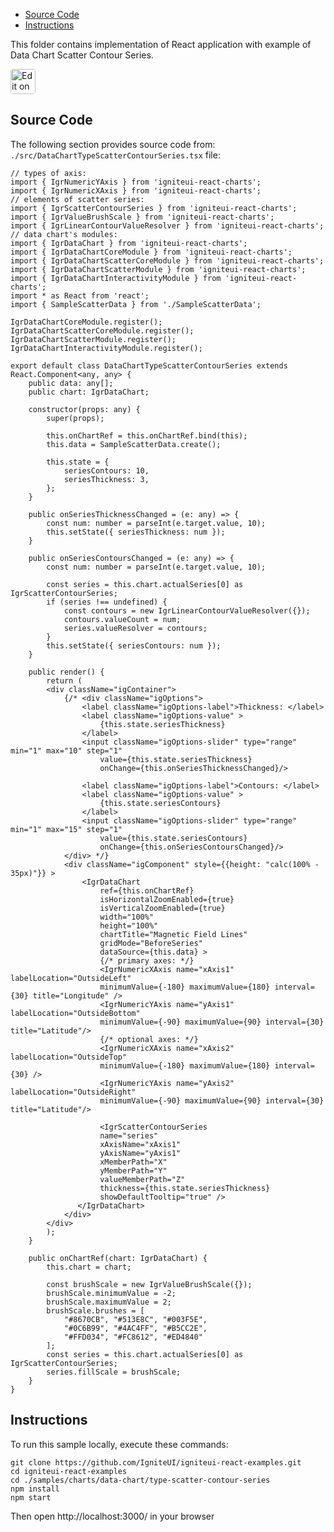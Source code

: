 <!-- NOTE: do not change this file because it will be auto re-generated from template file: -->
<!-- https://github.com/IgniteUI/igniteui-react-examples/tree/master/templates/sample/ReadMe.md -->

<!-- ## Table of Contents -->
<!-- - [Sample Preview](#Sample-Preview) -->
- [Source Code](#Source-Code)
- [Instructions](#Instructions)

This folder contains implementation of React application with example of Data Chart Scatter Contour Series.
<!-- in the Data Chart component -->
<!-- [Data Chart](https://infragistics.com/Reactsite/components/data-chart.html) -->

<html lang="en" xmlns="http://www.w3.org/1999/xhtml">
    <body>
        <a target="_blank" href="https://codesandbox.io/s/github/IgniteUI/igniteui-react-examples/tree/master/samples/charts/data-chart/type-scatter-contour-series?fontsize=14&hidenavigation=1&theme=dark&view=preview&file=/src/DataChartTypeScatterContourSeries.tsx" rel="noopener noreferrer">
            <img height="40px" style="border-radius: 0.25rem" alt="Edit on CodeSandbox" src="https://static.infragistics.com/xplatform/images/sandbox/code.png"/>
        </a>
        <!-- <a target="_blank"
href="https://codesandbox.io/s/github/IgniteUI/igniteui-react-examples/tree/master/samples/maps/geo-map/binding-csv-points?fontsize=14&hidenavigation=1&theme=dark&view=preview">
            <img alt="Edit Sample" src="https://codesandbox.io/static/img/play-codesandbox.svg"/>
        </a> -->
        <!-- <a target="_blank" style="margin-left: 0.5rem"
href="https://codesandbox.io/embed/github/IgniteUI/igniteui-react-examples/tree/master/samples/charts/data-chart/type-scatter-contour-series?fontsize=14&hidenavigation=1&theme=dark&view=preview&file=/src/DataChartTypeScatterContourSeries.tsx">
            <img height="40px" style="border-radius: 5px" alt="View on CodeSandbox" src="https://static.infragistics.com/xplatform/images/sandbox/view.png"/>
        </a> -->
        <!-- <a target="_blank"
href="https://codesandbox.io/embed/github/IgniteUI/igniteui-react-examples/tree/master/samples/maps/geo-map/binding-csv-points?fontsize=14&hidenavigation=1&theme=dark&view=preview">
            <img alt="View on CodeSandbox" src="https://static.infragistics.com/xplatform/images/sandbox/view.png"/>
        </a>
https://codesandbox.io/embed/react-treemap-overview-rtb45
https://codesandbox.io/static/img/play-codesandbox.svg
https://codesandbox.io/embed/react-treemap-overview-rtb45?view=browser -->
    </body>
</html>

<!-- ## Sample Preview -->

<!-- <iframe
  src="https://codesandbox.io/embed/github/IgniteUI/igniteui-react-examples/tree/master/samples/charts/data-chart/type-scatter-contour-series?fontsize=14&hidenavigation=1&theme=dark&view=preview&file=/src/DataChartTypeScatterContourSeries.tsx"
  style="width:100%; height:400px; border:0; border-radius: 4px; overflow:hidden;"
  allow="accelerometer; ambient-light-sensor; camera; encrypted-media; geolocation; gyroscope; hid; microphone; midi; payment; usb; vr"
  sandbox="allow-forms allow-modals allow-popups allow-presentation allow-same-origin allow-scripts"
></iframe> -->

## Source Code

The following section provides source code from:
`./src/DataChartTypeScatterContourSeries.tsx` file:

```tsx
// types of axis:
import { IgrNumericYAxis } from 'igniteui-react-charts';
import { IgrNumericXAxis } from 'igniteui-react-charts';
// elements of scatter series:
import { IgrScatterContourSeries } from 'igniteui-react-charts';
import { IgrValueBrushScale } from 'igniteui-react-charts';
import { IgrLinearContourValueResolver } from 'igniteui-react-charts';
// data chart's modules:
import { IgrDataChart } from 'igniteui-react-charts';
import { IgrDataChartCoreModule } from 'igniteui-react-charts';
import { IgrDataChartScatterCoreModule } from 'igniteui-react-charts';
import { IgrDataChartScatterModule } from 'igniteui-react-charts';
import { IgrDataChartInteractivityModule } from 'igniteui-react-charts';
import * as React from 'react';
import { SampleScatterData } from './SampleScatterData';

IgrDataChartCoreModule.register();
IgrDataChartScatterCoreModule.register();
IgrDataChartScatterModule.register();
IgrDataChartInteractivityModule.register();

export default class DataChartTypeScatterContourSeries extends React.Component<any, any> {
    public data: any[];
    public chart: IgrDataChart;

    constructor(props: any) {
        super(props);

        this.onChartRef = this.onChartRef.bind(this);
        this.data = SampleScatterData.create();

        this.state = {
            seriesContours: 10,
            seriesThickness: 3,
        };
    }

    public onSeriesThicknessChanged = (e: any) => {
        const num: number = parseInt(e.target.value, 10);
        this.setState({ seriesThickness: num });
    }

    public onSeriesContoursChanged = (e: any) => {
        const num: number = parseInt(e.target.value, 10);

        const series = this.chart.actualSeries[0] as IgrScatterContourSeries;
        if (series !== undefined) {
            const contours = new IgrLinearContourValueResolver({});
            contours.valueCount = num;
            series.valueResolver = contours;
        }
        this.setState({ seriesContours: num });
    }

    public render() {
        return (
        <div className="igContainer">
            {/* <div className="igOptions">
                <label className="igOptions-label">Thickness: </label>
                <label className="igOptions-value" >
                    {this.state.seriesThickness}
                </label>
                <input className="igOptions-slider" type="range" min="1" max="10" step="1"
                    value={this.state.seriesThickness}
                    onChange={this.onSeriesThicknessChanged}/>

                <label className="igOptions-label">Contours: </label>
                <label className="igOptions-value" >
                    {this.state.seriesContours}
                </label>
                <input className="igOptions-slider" type="range" min="1" max="15" step="1"
                    value={this.state.seriesContours}
                    onChange={this.onSeriesContoursChanged}/>
            </div> */}
            <div className="igComponent" style={{height: "calc(100% - 35px)"}} >
                <IgrDataChart
                    ref={this.onChartRef}
                    isHorizontalZoomEnabled={true}
                    isVerticalZoomEnabled={true}
                    width="100%"
                    height="100%"
                    chartTitle="Magnetic Field Lines"
                    gridMode="BeforeSeries"
                    dataSource={this.data} >
                    {/* primary axes: */}
                    <IgrNumericXAxis name="xAxis1" labelLocation="OutsideLeft"
                    minimumValue={-180} maximumValue={180} interval={30} title="Longitude" />
                    <IgrNumericYAxis name="yAxis1" labelLocation="OutsideBottom"
                    minimumValue={-90} maximumValue={90} interval={30} title="Latitude"/>
                    {/* optional axes: */}
                    <IgrNumericXAxis name="xAxis2" labelLocation="OutsideTop"
                    minimumValue={-180} maximumValue={180} interval={30} />
                    <IgrNumericYAxis name="yAxis2" labelLocation="OutsideRight"
                    minimumValue={-90} maximumValue={90} interval={30} title="Latitude"/>

                    <IgrScatterContourSeries
                    name="series"
                    xAxisName="xAxis1"
                    yAxisName="yAxis1"
                    xMemberPath="X"
                    yMemberPath="Y"
                    valueMemberPath="Z"
                    thickness={this.state.seriesThickness}
                    showDefaultTooltip="true" />
               </IgrDataChart>
            </div>
        </div>
        );
    }

    public onChartRef(chart: IgrDataChart) {
        this.chart = chart;

        const brushScale = new IgrValueBrushScale({});
        brushScale.minimumValue = -2;
        brushScale.maximumValue = 2;
        brushScale.brushes = [
            "#8670CB", "#513E8C", "#003F5E",
            "#0C6B99", "#4AC4FF", "#B5CC2E",
            "#FFD034", "#FC8612", "#ED4840"
        ];
        const series = this.chart.actualSeries[0] as IgrScatterContourSeries;
        series.fillScale = brushScale;
    }
}

```

## Instructions
To run this sample locally, execute these commands:

```
git clone https://github.com/IgniteUI/igniteui-react-examples.git
cd igniteui-react-examples
cd ./samples/charts/data-chart/type-scatter-contour-series
npm install
npm start

```

Then open http://localhost:3000/ in your browser

